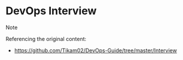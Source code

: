# DevOps Interview

> [!NOTE]
> Referencing the original content:
>
> - <https://github.com/Tikam02/DevOps-Guide/tree/master/Interview>
